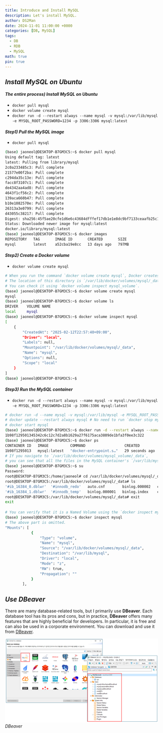 ```yaml
---
title: Introduce and Install MySQL
description: Let's install MySQL.
author: DS2Man
date: 2024-11-01 11:00:00 +0000
categories: [DB, MySQL]
tags:
  - DB
  - RDB
  - MySQL
math: true
pin: true
---
```


## *Install MySQL on Ubuntu*

#### *The entire process) Install MySQL on Ubuntu*

- `docker pull mysql`        
- `docker volume create mysql`    
- `docker run -d --restart always --name mysql -v mysql:/var/lib/mysql -e MYSQL_ROOT_PASSWORD=1234 -p 3306:3306 mysql:latest`      

#### *Step1) Pull the MySQL image*

- `docker pull mysql`     

```bash
(base) jaoneol@DESKTOP-B7GM3C5:~$ docker pull mysql
Using default tag: latest
latest: Pulling from library/mysql
2c0a233485c3: Pull complete
21577e00f2ba: Pull complete
c294da35c13e: Pull complete
facc8f3107c1: Pull complete
de4342aa4ad8: Pull complete
4643f1cf56c2: Pull complete
139aca660b47: Pull complete
b10e1082570e: Pull complete
26313a3e0799: Pull complete
d43055c38217: Pull complete
Digest: sha256:45f5ae20cfe1d6e6c43684dfffef17db1e1e8dc9bf7133ceaafb25c16b10f31b
Status: Downloaded newer image for mysql:latest
docker.io/library/mysql:latest
(base) jaoneol@DESKTOP-B7GM3C5:~$ docker images
REPOSITORY   TAG       IMAGE ID       CREATED       SIZE
mysql        latest    a52cba19e8cc   13 days ago   797MB
```

#### *Step2) Create a Docker volume*

- `docker volume create mysql`    

```bash
# When you run the command `docker volume create mysql`, Docker creates a managed volume directory. 
# The location of this directory is `/var/lib/docker/volumes/mysql/_data`.
# You can check it using `docker volume inspect mysql_volume`.
(base) jaoneol@DESKTOP-B7GM3C5:~$ docker volume create mysql
mysql
(base) jaoneol@DESKTOP-B7GM3C5:~$ docker volume ls
DRIVER    VOLUME NAME
local     mysql
(base) jaoneol@DESKTOP-B7GM3C5:~$ docker volume inspect mysql
[
    {
        "CreatedAt": "2025-02-12T22:57:40+09:00",
        "Driver": "local",
        "Labels": null,
        "Mountpoint": "/var/lib/docker/volumes/mysql/_data",
        "Name": "mysql",
        "Options": null,
        "Scope": "local"
    }
]
(base) jaoneol@DESKTOP-B7GM3C5:~$ 
```

#### *Step3) Run the MySQL container*

- `docker run -d --restart always --name mysql -v mysql:/var/lib/mysql -e MYSQL_ROOT_PASSWORD=1234 -p 3306:3306 mysql:latest`      

```bash
# docker run -d --name mysql -v mysql:/var/lib/mysql -e MYSQL_ROOT_PASSWORD=1234 -p 3306:3306 mysql:latest
# docker update --restart always mysql # No need to run `docker stop mysql`. The update takes effect immediately.
# docker start mysql
(base) jaoneol@DESKTOP-B7GM3C5:~$ docker run -d --restart always --name mysql -v mysql:/var/lib/mysql -e MYSQL_ROOT_PASSWORD=1234 -p 3306:3306 mysql:latest
1b98f129501345342c6c12c7d2a8b1629a27f6175aca3809de1bfa3f0ee3c322
(base) jaoneol@DESKTOP-B7GM3C5:~$ docker ps
CONTAINER ID   IMAGE          COMMAND                  CREATED          STATUS          PORTS                                                  NAMES
1b98f1295013   mysql:latest   "docker-entrypoint.s…"   29 seconds ago   Up 28 seconds   0.0.0.0:3306->3306/tcp, :::3306->3306/tcp, 33060/tcp   mysql
# If you navigate to `/var/lib/docker/volumes/mysql_volume/_data`, 
# you can see that all the files in the MySQL container's `/var/lib/mysql` directory are mounted there.
(base) jaoneol@DESKTOP-B7GM3C5:~$ su 
Password: 
root@DESKTOP-B7GM3C5:/home/jaoneol# cd /var/lib/docker/volumes/mysql/_data
root@DESKTOP-B7GM3C5:/var/lib/docker/volumes/mysql/_data# ls
'#ib_16384_0.dblwr'  '#innodb_redo'   auto.cnf        binlog.000002   ca-key.pem   client-cert.pem   ib_buffer_pool   ibtmp1   mysql.ibd    mysql_upgrade_history   private_key.pem   server-cert.pem   sys        undo_002
'#ib_16384_1.dblwr'  '#innodb_temp'   binlog.000001   binlog.index    ca.pem       client-key.pem    ibdata1          mysql    mysql.sock   performance_schema      public_key.pem    server-key.pem    undo_001
root@DESKTOP-B7GM3C5:/var/lib/docker/volumes/mysql/_data# exit
exit

# You can verify that it is a Named Volume using the `docker inspect mysql` command.
(base) jaoneol@DESKTOP-B7GM3C5:~$ docker inspect mysql
# The above part is omitted. 
"Mounts": [
            {
                "Type": "volume",
                "Name": "mysql",
                "Source": "/var/lib/docker/volumes/mysql/_data",
                "Destination": "/var/lib/mysql",
                "Driver": "local",
                "Mode": "z",
                "RW": true,
                "Propagation": ""
            }
        ],
```

## *Use DBeaver*

There are many database-related tools, but I primarily use **DBeaver**. Each database tool has its pros and cons, but in practice, **DBeaver** offers many features that are highly beneficial for developers. In particular, it is free and can also be used in a corporate environment. You can download and use it from [DBeaver](https://dbeaver.io/download/).

<!--
많은 DB관련 툴을 존재하지만 나는 DBeaver을 주로 사용하고 있습니다.  
DB 툴별로 장단점이 존재하지만, 실무에서 사용하기에 DBeaver의 기능들이 가장 개발자에게 도움이 되는 것들이 많은 것 같습니다. 특히 무료로 회사에서도 사용 가능하다. [DBeaver](https://dbeaver.io/download/)에서 다운로드하여 사용하자.
-->

![DBeaver](/assets/img/2024-11-01-MySQL1_1.png)
_DBeaver_
